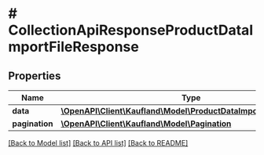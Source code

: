 # # CollectionApiResponseProductDataImportFileResponse

## Properties

Name | Type | Description | Notes
------------ | ------------- | ------------- | -------------
**data** | [**\OpenAPI\Client\Kaufland\Model\ProductDataImportFileResponse[]**](ProductDataImportFileResponse.md) |  |
**pagination** | [**\OpenAPI\Client\Kaufland\Model\Pagination**](Pagination.md) |  | [optional]

[[Back to Model list]](../../README.md#models) [[Back to API list]](../../README.md#endpoints) [[Back to README]](../../README.md)
